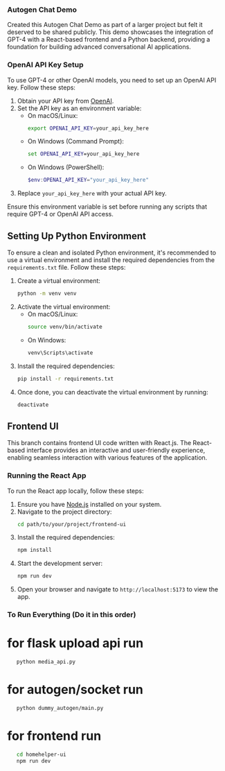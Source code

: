### Autogen Chat Demo

Created this Autogen Chat Demo as part of a larger project but felt it deserved to be shared publicly. This demo showcases the integration of GPT-4 with a React-based frontend and a Python backend, providing a foundation for building advanced conversational AI applications.

### OpenAI API Key Setup

To use GPT-4 or other OpenAI models, you need to set up an OpenAI API key. Follow these steps:

1. Obtain your API key from [OpenAI](https://platform.openai.com/).
2. Set the API key as an environment variable:
   - On macOS/Linux:
     ```bash
     export OPENAI_API_KEY=your_api_key_here
     ```
   - On Windows (Command Prompt):
     ```cmd
     set OPENAI_API_KEY=your_api_key_here
     ```
   - On Windows (PowerShell):
     ```powershell
     $env:OPENAI_API_KEY="your_api_key_here"
     ```
3. Replace `your_api_key_here` with your actual API key.

Ensure this environment variable is set before running any scripts that require GPT-4 or OpenAI API access.

## Setting Up Python Environment

To ensure a clean and isolated Python environment, it's recommended to use a virtual environment and install the required dependencies from the `requirements.txt` file. Follow these steps:

1. Create a virtual environment:
   ```bash
   python -m venv venv
   ```
2. Activate the virtual environment:
   - On macOS/Linux:
     ```bash
     source venv/bin/activate
     ```
   - On Windows:
     ```bash
     venv\Scripts\activate
     ```
3. Install the required dependencies:
   ```bash
   pip install -r requirements.txt
   ```
4. Once done, you can deactivate the virtual environment by running:
   ```bash
   deactivate
   ```

## Frontend UI

This branch contains frontend UI code written with React.js. The React-based interface provides an interactive and user-friendly experience, enabling seamless interaction with various features of the application.

### Running the React App

To run the React app locally, follow these steps:

1. Ensure you have [Node.js](https://nodejs.org/) installed on your system.
2. Navigate to the project directory:
   ```bash
   cd path/to/your/project/frontend-ui
   ```
3. Install the required dependencies:
   ```bash
   npm install
   ```
4. Start the development server:
   ```bash
   npm run dev
   ```
5. Open your browser and navigate to `http://localhost:5173` to view the app.

### To Run Everything (Do it in this order)

# for flask upload api run

```bash
   python media_api.py
```

# for autogen/socket run

```bash
   python dummy_autogen/main.py
```

# for frontend run

```bash
   cd homehelper-ui
   npm run dev
```
